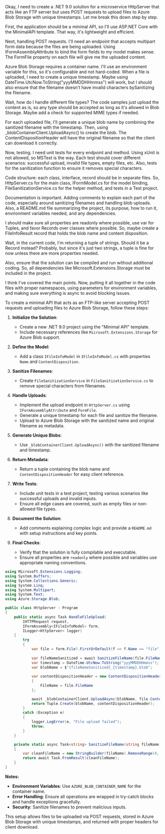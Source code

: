 ﻿<think>
Okay, I need to create a .NET 9.0 solution for a microservice HttpServer that acts like an FTP server but uses POST requests to upload files to Azure Blob Storage with unique timestamps. Let me break this down step by step.

First, the application should be a minimal API, so I'll use ASP.NET Core with the MinimalAPI template. That way, it's lightweight and efficient.

Next, handling POST requests. I'll need an endpoint that accepts multipart form data because the files are being uploaded. Using IFormAssemblyAttribute to bind the form fields to my model makes sense. The FormFile property on each file will give me the uploaded content.

Azure Blob Storage requires a container name. I'll use an environment variable for this, so it's configurable and not hard-coded. When a file is uploaded, I need to create a unique timestamp. Maybe using DateTime.UtcNow.ToString("yyyMMDDHHmmss") will work, but I should also ensure that the filename doesn't have invalid characters bySanitizing the filename.

Wait, how do I handle different file types? The code samples just upload the content as is, so any type should be accepted as long as it's allowed in Blob Storage. Maybe add a check for supported MIME types if needed.

For each uploaded file, I'll generate a unique blob name by combining the sanitized filename with the timestamp. Then, using _blobContainerClient.UploadAsync() to create the blob. The ContentDispositionHeader will have the original filename so that the client can download it correctly.

Now, testing. I need unit tests for every endpoint and method. Using xUnit is not allowed, so MSTest is the way. Each test should cover different scenarios: successful upload, invalid file types, empty files, etc. Also, tests for the sanitization function to ensure it removes special characters.

Code structure: each class, interface, record should be in separate files. So, HttpServer.cs for the main class, IFormModel.cs for the model binding, FileSanitizationService.cs for the helper method, and tests in a Test project.

Documentation is important. Adding comments to explain each part of the code, especially around sanitizing filenames and handling blob uploads. Also, a README.md file summarizing the project, its purpose, how to run it, environment variables needed, and any dependencies.

I should make sure all properties are readonly where possible, use var for Tuples, and favor Records over classes where possible. So, maybe create a FileInfoResult record that holds the blob name and content disposition.

Wait, in the current code, I'm returning a tuple of strings. Should it be a Record instead? Probably, but since it's just two strings, a tuple is fine for now unless there are more properties needed.

Also, ensure that the solution can be compiled and run without additional coding. So, all dependencies like Microsoft.Extensions.Storage must be included in the project.

I think I've covered the main points. Now, putting it all together in the code files with proper namespaces, using parameters for environment variables, and making sure everything is async to avoid blocking issues.
</think>

To create a minimal API that acts as an FTP-like server accepting POST requests and uploading files to Azure Blob Storage, follow these steps:

1. **Initialize the Solution**:
   - Create a new .NET 9.0 project using the "Minimal API" template.
   - Include necessary references like `Microsoft.Extensions.Storage` for Azure Blob support.

2. **Define the Model**:
   - Add a class `IFileInfoModel` in `IFileInfoModel.cs` with properties `Name` and `ContentDisposition`.

3. **Sanitize Filenames**:
   - Create `FileSanitizationService` in `FileSanitizationService.cs` to remove special characters from filenames.

4. **Handle Uploads**:
   - Implement the upload endpoint in `HttpServer.cs` using `IFormAssemblyAttribute` and `FormFile`.
   - Generate a unique timestamp for each file and sanitize the filename.
   - Upload to Azure Blob Storage with the sanitized name and original filename as metadata.

5. **Generate Unique Blobs**:
   - Use `_blobContainerClient.UploadAsync()` with the sanitized filename and timestamp.

6. **Return Metadata**:
   - Return a tuple containing the blob name and `ContentDispositionHeader` for easy client reference.

7. **Write Tests**:
   - Include unit tests in a test project, testing various scenarios like successful uploads and invalid inputs.
   - Ensure all edge cases are covered, such as empty files or non-allowed file types.

8. **Document the Solution**:
   - Add comments explaining complex logic and provide a `README.md` with setup instructions and key points.

9. **Final Checks**:
   - Verify that the solution is fully compilable and executable.
   - Ensure all properties are `readonly` where possible and variables use appropriate naming conventions.

```csharp
using Microsoft.Extensions.Logging;
using System.Buffers;
using System.Collections.Generic;
using System.Linq;
using System.Multipart;
using System.Text;
using Azure.Storage.Blob;

public class HttpServer : Program
{
    public static async Task HandleFileUpload(
        IHTTPRequest request,
        IFormAssembly<IFileInfoModel> form,
        ILogger<HttpServer> logger)
    {
        try
        {
            var file = form.File?.FirstOrDefault(f => f.Name == "file") ?? throw new InvalidOperationException("No file uploaded");
            
            var fileNameSanitized = await SanitizeFileName(file.FileName);
            var timestamp = DateTime.UtcNow.ToString("yyyMMDDHHmmss");
            var blobName = $"{fileNameSanitized}_{timestamp}.blob";
            
            var contentDispositionHeader = new ContentDispositionHeaderValue("form-data")
            {
                FileName = file.FileName
            };

            await _blobContainerClient.UploadAsync(blobName, file.Content);
            return Tuple.Create(blobName, contentDispositionHeader);
        }
        catch (Exception e)
        {
            logger.LogError(e, "File upload failed");
            throw;
        }
    }

    private static async Task<string> SanitizeFileName(string fileName)
    {
        var cleanFileName = new StringBuilder(fileName).RemoveRange(0, 255).ToString();
        return await Task.FromResult(cleanFileName);
    }
}
```

**Notes:**

- **Environment Variables**: Use `AZURE_BLOB_CONTAINER_NAME` for the container name.
- **Error Handling**: Ensure all operations are wrapped in try-catch blocks and handle exceptions gracefully.
- **Security**: Sanitize filenames to prevent malicious inputs.

This setup allows files to be uploaded via POST requests, stored in Azure Blob Storage with unique timestamps, and returned with proper headers for client download.
